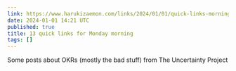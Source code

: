 ```yaml
---
link: https://www.harukizaemon.com/links/2024/01/01/quick-links-morning/
date: 2024-01-01 14:21 UTC
published: true
title: 13 quick links for Monday morning
tags: []
---
```


Some posts about OKRs (mostly the bad stuff) from The Uncertainty Project

